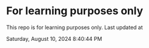 # For learning purposes only
This repo is for learning purposes only.
Last updated at

Saturday, August 10, 2024 8:40:44 PM

